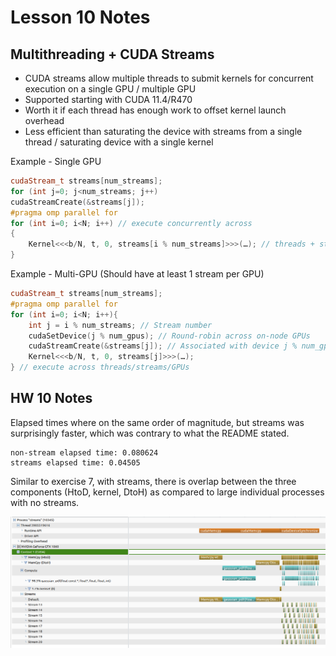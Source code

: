 # Lesson 10 Notes

## Multithreading + CUDA Streams

- CUDA streams allow multiple threads to submit kernels for concurrent execution on a single GPU / multiple GPU
- Supported starting with CUDA 11.4/R470
- Worth it if each thread has enough work to offset kernel launch overhead
- Less efficient than saturating the device with streams from a single thread / saturating device with a single kernel

Example - Single GPU
```c++
cudaStream_t streams[num_streams];
for (int j=0; j<num_streams; j++)
cudaStreamCreate(&streams[j]);
#pragma omp parallel for
for (int i=0; i<N; i++) // execute concurrently across
{
    Kernel<<<b/N, t, 0, streams[i % num_streams]>>>(…); // threads + streams
}
```

Example - Multi-GPU (Should have at least 1 stream per GPU)
```c++
cudaStream_t streams[num_streams];
#pragma omp parallel for
for (int i=0; i<N; i++){
    int j = i % num_streams; // Stream number
    cudaSetDevice(j % num_gpus); // Round-robin across on-node GPUs
    cudaStreamCreate(&streams[j]); // Associated with device j % num_gpus
    Kernel<<<b/N, t, 0, streams[j]>>>(…);
} // execute across threads/streams/GPUs
```

## HW 10 Notes

Elapsed times where on the same order of magnitude, but streams was surprisingly faster, which was contrary to what the README stated.

```
non-stream elapsed time: 0.080624
streams elapsed time: 0.04505
```

Similar to exercise 7, with streams, there is overlap between the three components (HtoD, kernel, DtoH) as compared to large individual processes with no streams.

![Stream vs Non-Stream](./diagrams/openmp_streams.png)
